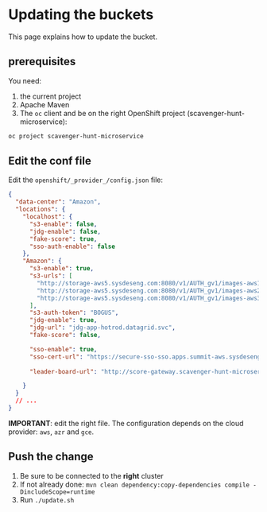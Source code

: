 # Updating the buckets

This page explains how to update the bucket.

## prerequisites

You need:

1. the current project
2. Apache Maven
3. The `oc` client and be on the right OpenShift project (scavenger-hunt-microservice):

```bash
oc project scavenger-hunt-microservice
```

## Edit the conf file

Edit the `openshift/_provider_/config.json` file:

```json
{
  "data-center": "Amazon",
  "locations": {
    "localhost": {
      "s3-enable": false,
      "jdg-enable": false,
      "fake-score": true,
      "sso-auth-enable": false
    },
    "Amazon": {
      "s3-enable": true,
      "s3-urls": [ 
        "http://storage-aws5.sysdeseng.com:8080/v1/AUTH_gv1/images-aws1", // HERE
        "http://storage-aws5.sysdeseng.com:8080/v1/AUTH_gv1/images-aws2", // HERE
        "http://storage-aws5.sysdeseng.com:8080/v1/AUTH_gv1/images-aws3"  // HERE
      ],
      "s3-auth-token": "BOGUS",
      "jdg-enable": true,
      "jdg-url": "jdg-app-hotrod.datagrid.svc",
      "fake-score": false,

      "sso-enable": true,
      "sso-cert-url": "https://secure-sso-sso.apps.summit-aws.sysdeseng.com/auth/realms/summit/protocol/openid-connect/certs",
     
      "leader-board-url": "http://score-gateway.scavenger-hunt-microservice.svc:8080/rank"

    }
  }
  // ...
}
```

**IMPORTANT**: edit the right file. The configuration depends on the cloud provider: `aws`, `azr` and `gce`.

## Push the change

1. Be sure to be connected to the **right** cluster
2. If not already done: `mvn clean dependency:copy-dependencies compile -DincludeScope=runtime`
3. Run `./update.sh`

